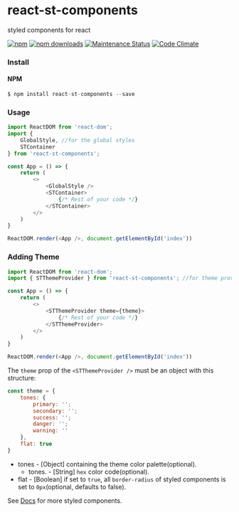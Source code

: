 # react-st-components
styled components for react

 [![npm](https://img.shields.io/npm/v/react-st-components.svg)](https://www.npmjs.com/package/react-st-components) [![npm downloads](https://img.shields.io/npm/dt/react-st-components.svg?maxAge=2592000)](http://www.npmtrends.com/react-st-components) [![Maintenance Status](https://img.shields.io/badge/maintenance-active-green.svg)](https://github.com/maddumajohnerick/react-st-components) [![Code Climate](https://codeclimate.com/github/maddumajohnerick/react-st-components/badges/gpa.svg)](https://codeclimate.com/github/maddumajohnerick/react-st-components)

### Install
#### NPM
```js
$ npm install react-st-components --save
```

### Usage
```js
import ReactDOM from 'react-dom';
import { 
    GlobalStyle, //for the global styles
    STContainer 
} from 'react-st-components'; 

const App = () => {
    return (
        <>
            <GlobalStyle />
            <STContainer>
                {/* Rest of your code */}
            </STContainer>
        </>
    )
}

ReactDOM.render(<App />, document.getElementById('index'))
```

### Adding Theme
```js
import ReactDOM from 'react-dom';
import { STThemeProvider } from 'react-st-components'; //for theme provider

const App = () => {
    return (
        <>
            <STThemeProvider theme={theme}>
                {/* Rest of your code */}
            </STThemeProvider>
        </>
    )
}

ReactDOM.render(<App />, document.getElementById('index'))
```
The `theme` prop of the `<STThemeProvider />` must be an object with this structure:
```js
const theme = {
    tones: {
        primary: '';
        secondary: '';
        success: '';
        danger: '';
        warning: ''
    },
    flat: true
}
```
  - tones - [Object] containing the theme color palette(optional).
    - tones.<palette> - [String] `hex` color code(optional).
  - flat - [Boolean] if set to `true`, all `border-radius` of styled components is set to `0px`(optional, defaults to false).

See [Docs](https://maddumajohnerick.github.io/react-st-components/docs/) for more styled components.
